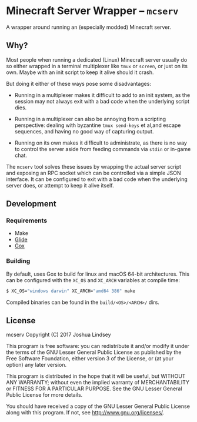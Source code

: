 Minecraft Server Wrapper – `mcserv`
============================================

A wrapper around running an (especially modded) Minecraft server.

Why?
-----

Most people when running a dedicated (Linux) Minecraft server usually do so
either wrapped in a  terminal multiplexer like `tmux` or `screen`, or just on
its own. Maybe with an init script to keep it alive should it crash.

But doing it either of these ways pose some disadvantages:

- Running in a multiplexer makes it difficult to add to an init system, as the
session may not always exit with a bad code when the underlying script dies.

- Running in a multiplexer can also be annoying from a scripting perspective:
dealing with byzantine `tmux send-keys` et al,and escape sequences, and having
no good way of capturing output.

- Running on its own makes it difficult to administrate, as there is no way
to control the server aside from feeding commands via `stdin` or in-game chat.

The `mcserv` tool solves these issues by wrapping the actual server script and
exposing an RPC socket which can be controlled via a simple JSON interface. It
can be configured to exit with a bad code when the underlying server does, or
attempt to keep it alive itself.

Development
--------------

### Requirements

- Make
- [Glide](https://github.com/Masterminds/glide)
- [Gox](https://github.com/mitchellh/gox)


### Building

By default, uses Gox to build for linux and macOS 64-bit architectures. This can
be configured with the `XC_OS` and `XC_ARCH` variables at compile time:

```bash
$ XC_OS="windows darwin" XC_ARCH="amd64 386" make
```

Compiled binaries can be found in the `build/<OS>/<ARCH>/` dirs.

License
---------

mcserv
Copyright (C) 2017 Joshua Lindsey

This program is free software: you can redistribute it and/or modify
it under the terms of the GNU Lesser General Public License as published by
the Free Software Foundation, either version 3 of the License, or
(at your option) any later version.

This program is distributed in the hope that it will be useful,
but WITHOUT ANY WARRANTY; without even the implied warranty of
MERCHANTABILITY or FITNESS FOR A PARTICULAR PURPOSE.  See the
GNU Lesser General Public License for more details.

You should have received a copy of the GNU Lesser General Public License
along with this program.  If not, see <http://www.gnu.org/licenses/>.

